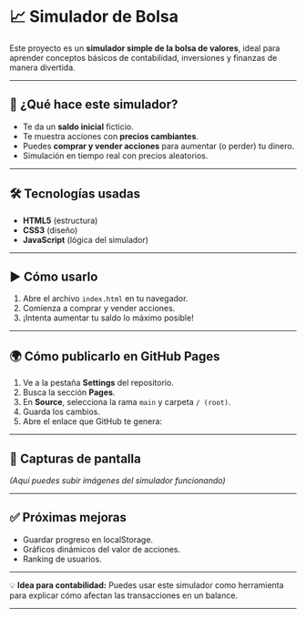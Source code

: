 # 📈 Simulador de Bolsa

Este proyecto es un **simulador simple de la bolsa de valores**, ideal para aprender conceptos básicos de contabilidad, inversiones y finanzas de manera divertida.

---

## 🚀 ¿Qué hace este simulador?

- Te da un **saldo inicial** ficticio.
- Te muestra acciones con **precios cambiantes**.
- Puedes **comprar y vender acciones** para aumentar (o perder) tu dinero.
- Simulación en tiempo real con precios aleatorios.

---

## 🛠️ Tecnologías usadas

- **HTML5** (estructura)
- **CSS3** (diseño)
- **JavaScript** (lógica del simulador)

---

## ▶️ Cómo usarlo

1. Abre el archivo `index.html` en tu navegador.
2. Comienza a comprar y vender acciones.
3. ¡Intenta aumentar tu saldo lo máximo posible!

---

## 🌍 Cómo publicarlo en GitHub Pages

1. Ve a la pestaña **Settings** del repositorio.
2. Busca la sección **Pages**.
3. En **Source**, selecciona la rama `main` y carpeta `/ (root)`.
4. Guarda los cambios.
5. Abre el enlace que GitHub te genera:

---

## 📸 Capturas de pantalla

*(Aquí puedes subir imágenes del simulador funcionando)*

---

## ✅ Próximas mejoras

- Guardar progreso en localStorage.
- Gráficos dinámicos del valor de acciones.
- Ranking de usuarios.

---

💡 **Idea para contabilidad:** Puedes usar este simulador como herramienta para explicar cómo afectan las transacciones en un balance.

---
